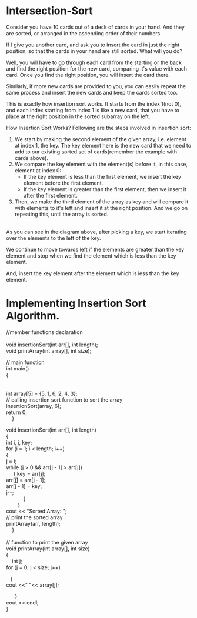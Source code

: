 # Intersection-Sort

Consider you have 10 cards out of a deck of cards in your hand. And they are sorted, or arranged in the ascending order of their numbers.

If I give you another card, and ask you to insert the card in just the right position, so that the cards in your hand are still sorted. What will you do?

Well, you will have to go through each card from the starting or the back and find the right position for the new card, comparing it's value with each card. Once you find the right position, you will insert the card there.

Similarly, if more new cards are provided to you, you can easily repeat the same process and insert the new cards and keep the cards sorted too.

This is exactly how insertion sort works. It starts from the index 1(not 0), and each index starting from index 1 is like a new card, that you have to place at the right position in the sorted subarray on the left.


How Insertion Sort Works?
Following are the steps involved in insertion sort:

1. We start by making the second element of the given array, i.e. element at index 1, the key. The key element here is the new card that we need to add to our existing sorted set of cards(remember the example with cards above).
2. We compare the key element with the element(s) before it, in this case, element at index 0:
    - If the key element is less than the first element, we insert the key element before the first element.
    - If the key element is greater than the first element, then we insert it after the first element.
3. Then, we make the third element of the array as key and will compare it with elements to it's left and insert it at the right position.
And we go on repeating this, until the array is sorted.<br/><br/>

As you can see in the diagram above, after picking a key, we start iterating over the elements to the left of the key.

We continue to move towards left if the elements are greater than the key element and stop when we find the element which is less than the key element.

And, insert the key element after the element which is less than the key element.
<br/>

# Implementing Insertion Sort Algorithm.

//member functions declaration <br/><br/>
void insertionSort(int arr[], int length); <br/>
void printArray(int array[], int size);<br/>
 
// main function<br/>
int main() <br/>
{               <br/>      <br/><br/>
	int array[5] = {5, 1, 6, 2, 4, 3};<br/>
	// calling insertion sort function to sort the array<br/>
	insertionSort(array, 6);   <br/>
	return 0;<br/>
&nbsp;&nbsp;&nbsp;&nbsp;}<br/>
 
void insertionSort(int arr[], int length) <br/>
{<br/>
	int i, j, key;<br/>
	for (i = 1; i < length; i++) <br/>
	{<br/>
		j = i;<br/>
 		while (j > 0 && arr[j - 1] > arr[j]) <br/>
 	&nbsp;&nbsp;&nbsp;&nbsp;	{
 			key = arr[j];<br/>
 			arr[j] = arr[j - 1];<br/>
 			arr[j - 1] = key;<br/>
 			j--;<br/>
 		&nbsp;&nbsp;&nbsp;&nbsp;&nbsp;&nbsp;&nbsp;&nbsp;&nbsp;&nbsp;&nbsp;&nbsp;}<br/>
	&nbsp;&nbsp;&nbsp;&nbsp;&nbsp;&nbsp;&nbsp;&nbsp;}<br/>
	cout << "Sorted Array: ";<br/>
	// print the sorted array<br/>
	printArray(arr, length);<br/>
&nbsp;&nbsp;&nbsp;&nbsp;}<br/>
<br/>
// function to print the given array <br/>
void printArray(int array[], int size)<br/>
{ <br/>
 &nbsp;&nbsp;&nbsp;	int j;<br/>
 for (j = 0; j < size; j++)<br/>

&nbsp;&nbsp;	{<br/>
 		cout <<" "<< array[j];<br/>
 	
&nbsp;&nbsp;&nbsp;&nbsp;&nbsp;&nbsp;}<br/>
 	cout << endl;<br/>
}<br/>
